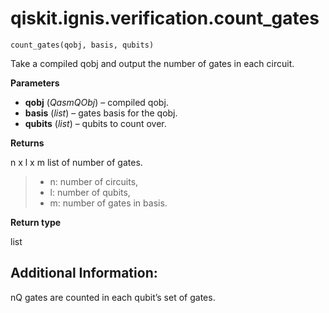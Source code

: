 # qiskit.ignis.verification.count\_gates

`count_gates(qobj, basis, qubits)`

Take a compiled qobj and output the number of gates in each circuit.

**Parameters**

*   **qobj** (*QasmQObj*) – compiled qobj.
*   **basis** (*list*) – gates basis for the qobj.
*   **qubits** (*list*) – qubits to count over.

**Returns**

n x l x m list of number of gates.

> *   n: number of circuits,
> *   l: number of qubits,
> *   m: number of gates in basis.

**Return type**

list

## Additional Information:

nQ gates are counted in each qubit’s set of gates.
